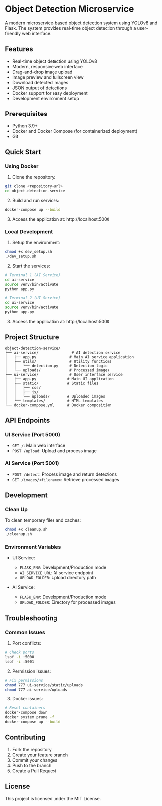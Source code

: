 # Object Detection Microservice

A modern microservice-based object detection system using YOLOv8 and Flask. The system provides real-time object detection through a user-friendly web interface.

## Features

- Real-time object detection using YOLOv8
- Modern, responsive web interface
- Drag-and-drop image upload
- Image preview and fullscreen view
- Download detected images
- JSON output of detections
- Docker support for easy deployment
- Development environment setup

## Prerequisites

- Python 3.9+
- Docker and Docker Compose (for containerized deployment)
- Git

## Quick Start

### Using Docker

1. Clone the repository:
```bash
git clone <repository-url>
cd object-detection-service
```

2. Build and run services:
```bash
docker-compose up --build
```

3. Access the application at: http://localhost:5000

### Local Development

1. Setup the environment:
```bash
chmod +x dev_setup.sh
./dev_setup.sh
```

2. Start the services:
```bash
# Terminal 1 (AI Service)
cd ai-service
source venv/bin/activate
python app.py

# Terminal 2 (UI Service)
cd ui-service
source venv/bin/activate
python app.py
```

3. Access the application at: http://localhost:5000

## Project Structure

```
object-detection-service/
├── ai-service/               # AI detection service
│   ├── app.py               # Main AI service application
│   ├── utils/               # Utility functions
│   │   └── detection.py     # Detection logic
│   └── uploads/             # Processed images
├── ui-service/              # User interface service
│   ├── app.py              # Main UI application
│   ├── static/             # Static files
│   │   ├── css/
│   │   ├── js/
│   │   └── uploads/        # Uploaded images
│   └── templates/          # HTML templates
└── docker-compose.yml      # Docker composition
```

## API Endpoints

### UI Service (Port 5000)
- `GET /`: Main web interface
- `POST /upload`: Upload and process image

### AI Service (Port 5001)
- `POST /detect`: Process image and return detections
- `GET /images/<filename>`: Retrieve processed images

## Development

### Clean Up
To clean temporary files and caches:
```bash
chmod +x cleanup.sh
./cleanup.sh
```

### Environment Variables
- UI Service:
  - `FLASK_ENV`: Development/Production mode
  - `AI_SERVICE_URL`: AI service endpoint
  - `UPLOAD_FOLDER`: Upload directory path

- AI Service:
  - `FLASK_ENV`: Development/Production mode
  - `UPLOAD_FOLDER`: Directory for processed images

## Troubleshooting

### Common Issues
1. Port conflicts:
```bash
# Check ports
lsof -i :5000
lsof -i :5001
```

2. Permission issues:
```bash
# Fix permissions
chmod 777 ui-service/static/uploads
chmod 777 ai-service/uploads
```

3. Docker issues:
```bash
# Reset containers
docker-compose down
docker system prune -f
docker-compose up --build
```

## Contributing

1. Fork the repository
2. Create your feature branch
3. Commit your changes
4. Push to the branch
5. Create a Pull Request

## License

This project is licensed under the MIT License.


